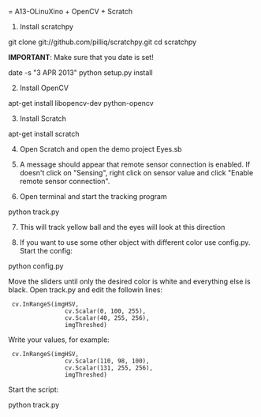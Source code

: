 = A13-OLinuXino + OpenCV + Scratch

1. Install scratchpy

  git clone git://github.com/pilliq/scratchpy.git
  cd scratchpy

**IMPORTANT**: Make sure that you date is set!

  date -s "3 APR 2013"
  python setup.py install

2. Install OpenCV

  apt-get install libopencv-dev python-opencv

3. Install Scratch

  apt-get install scratch

4. Open Scratch and open the demo project Eyes.sb

5. A message should appear that remote sensor connection is enabled.
If doesn't click on "Sensing", right click on sensor value and click "Enable remote sensor connection".

6. Open terminal and start the tracking program

  python track.py

7. This will track yellow ball and the eyes will look at this direction

8. If you want to use some other object with different color use config.py.
Start the config:

  python config.py

Move the sliders until only the desired color is white and everything else is black.
Open track.py and edit the followin lines:

```
 cv.InRangeS(imgHSV,
                cv.Scalar(0, 100, 255),
                cv.Scalar(40, 255, 256),
                imgThreshed)
```

Write your values, for example:

```
 cv.InRangeS(imgHSV,
                cv.Scalar(110, 98, 100),
                cv.Scalar(131, 255, 256),
                imgThreshed)
```

Start the script:

  python track.py
